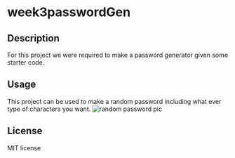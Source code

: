 # week3passwordGen


## Description

For this project we were required to make a password generator given some starter code.

## Usage

This project can be used to make a random password including what ever type of characters you want.
![random password pic](https://user-images.githubusercontent.com/112935249/193484045-3392b34e-106c-4b84-8974-30c64002d90a.PNG)


## License

MIT license
